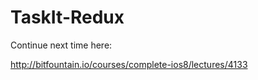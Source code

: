 # TaskIt-Redux

Continue next time here:




http://bitfountain.io/courses/complete-ios8/lectures/4133
